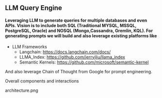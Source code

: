 ## LLM Query Engine
#### Leveraging LLM to generate queries for multiple databases and even APIs. Vision is to include both SQL (Traditional MYSQL, MSSQL, PostgreSQL, Oracle) and NOSQL (Mongo,Cassandra, Gremlin, KQL). For generating prompts we will build and also leverage existing platforms like
* LLM Frameworks
    - Langchain:        https://docs.langchain.com/docs/ 
    - LLMA_Index:       https://github.com/jerryjliu/llama_index
    - Semantic Kernels: https://github.com/microsoft/semantic-kernel 

And also leverage Chain of Thought from Google for prompt engineering. 

Overall components and interactions

architecture.png